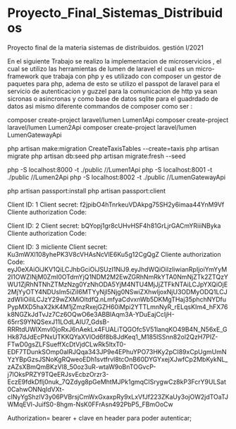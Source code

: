 # Proyecto_Final_Sistemas_Distribuidos
Proyecto final de la materia sistemas de distribuidos. gestión I/2021


En el siguiente Trabajo se realizo la implementacion de microservicios , el cual se utilizo las herramientas de lumen de laravel el cual es un micro-framework que trabaja con php 
y es utilizado con composer un gestor de paquetes para php, adema de esto se utilizo el passpot de laravel para el servicio de autenticacion y guzzel para la comunicacion de http ya sean sicronas o asincronas
y como base de datos sqlite para el guadrdado de datos asi mismo diferente commandos de composer como ser :


composer create-project laravel/lumen Lumen1Api
composer create-project laravel/lumen Lumen2Api
composer create-project laravel/lumen LumenGatewayApi

php artisan make:migration CreateTaxisTables --create=taxis
php artisan migrate
php artisan db:seed
php artisan migrate:fresh --seed

php -S localhost:8000 -t ./public           //Lumen1Api
php -S localhost:8001 -t ./public           //Lumen2Api
php -S localhost:8002 -t ./public           //LumenGatewayApi


php artisan passport:install
php artisan passport:client


Client ID: 1
Client secret: f2jpibO4hTnrkeuVDAkpg75SH2y6imaa44YnM9Vf
Cliente authorization Code:

Client ID: 2
Client secret: bQYopj1gr8cUHvHSF4h81GrLjrGACmYRiiiNByka
Cliente authorization Code:

Client ID: 3   micliente
Client secret: Ku3mWXl108yhePK3V8cVHAsNcVlE6Ku5g12CgQgZ
Cliente authorization Code: eyJ0eXAiOiJKV1QiLCJhbGciOiJSUzI1NiJ9.eyJhdWQiOiIzIiwianRpIjoiYmYyM2I1OWZlNjM0ZmI0OTdmYjQ1NDM2M2EwZGRhNmRkYTA0NmNjZTk2ZTQzYWU1ZjRhNTNhZTMzNzg0YzNhODA5YjM4NTU4MjJjZTFkNTAiLCJpYXQiOjE2MjYyOTY4NDUsIm5iZiI6MTYyNjI5Njg0NSwiZXhwIjoxNjU3ODMyODQ1LCJzdWIiOiIiLCJzY29wZXMiOltdfQ.nLmfyaCdvxnWb5DKMgTHaj35phchNYDfuPypMXD5haX2kK4M1jZmzRxejGZH60iMpi2YTTLmnNyR_rELqsKIm4_hFX76k8NGZkJdTvJz7Cz6OQwO6e3ABBlAqm3A-YDuEajCcljH-65rrS9YNQSexJ11LOdLAIU7_GdsB-RRRtdUWIXmvI0joRxJ6nAekLx4FUALiTQGOfc5V51lanqKO49B4N_N56xE_GHk87dJdEcPNxUTKKQYaXVlOd6f8b8JdKeq1_M185lSSnn82ol2QzH7PIZ-FTwD0gsZLFSueffXcDtVjdCLwRk5ltxT0-EDF7TDunkSOmp0aIRJQqa343JP9e4EPhuYPO73HKy2pCI89xCpUgmUmNYzYBpGzsJSNoKgRQweoEDh1svtfrvl8tcOnB60DYGYxejXJwfCp2MbKykNL_zAZsXBmQmBKzVl8_50oz3uR-wtaW9oBnTOGvcP-j7lOksPRZY9TQeERJsvEcbzOrzr3-EczE9fdkDflj0nuk_7QZdyg8pGeMhtMJPk1gmqCISrygwCz8kP3FcrY9ULSat0CahwONNqIdVXt-cINyYgShzlV3y06PVBrsjCmWxGxaxpRy9xLxVfJf223ZKaUy3ojOW2jdTOaTJWMqEVl-JuifS0-8hgm-NsK0FFrAsn492PbP5_FBmOoCw

Authorization= bearer + clave en header para poder autenticar;
